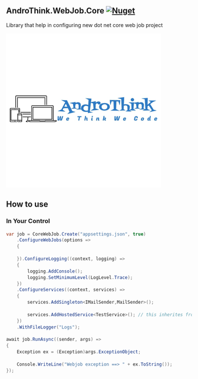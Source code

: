 ## AndroThink.WebJob.Core [![Nuget](https://img.shields.io/nuget/v/AndroThink.WebJob.Core)](https://www.nuget.org/packages/AndroThink.WebJob.Core)
Library that help in configuring new dot net core web job project

![](https://raw.githubusercontent.com/AndroThink/WebJobCore/main/AndroThink.WebJob.Core/Images/andro_think.png)

## How to use 

 ### In Your Control
```c#
var job = CoreWebJob.Create("appsettings.json", true)
    .ConfigureWebJobs(options =>
    {

    }).ConfigureLogging((context, logging) =>
    {
        logging.AddConsole();
        logging.SetMinimumLevel(LogLevel.Trace);
    })
    .ConfigureServices((context, services) =>
    {
        services.AddSingleton<IMailSender,MailSender>();

        services.AddHostedService<TestService>(); // this inherites from BaseHostedService OR BaseBackgroundService
    })
    .WithFileLogger("Logs");

await job.RunAsync((sender, args) =>
{
    Exception ex = (Exception)args.ExceptionObject;

    Console.WriteLine("Webjob exception ==> " + ex.ToString());
});

```
